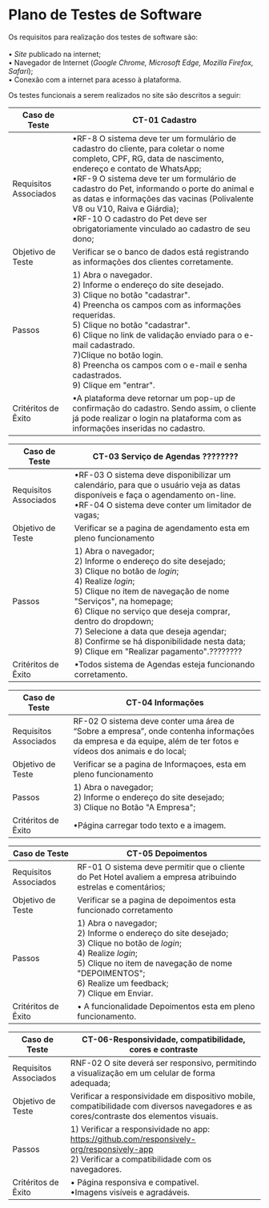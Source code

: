 # Plano de Testes de Software

Os requisitos para realização dos testes de software são:
<br><br>
 •	_Site_ publicado na internet;<br/>
 •	Navegador de Internet (_Google Chrome, Microsoft Edge, Mozilla Firefox, Safari_);<br/>
 •	Conexão com a internet para acesso à plataforma.<br/>

Os testes funcionais a serem realizados no site são descritos a seguir:
 

| **Caso de Teste** | **CT-01 Cadastro**|
|---|---|
| Requisitos Associados|•RF-8 O sistema deve ter um formulário de cadastro do cliente, para coletar o nome completo, CPF, RG, data de nascimento, endereço e contato de WhatsApp;<br> •RF-9 O sistema deve ter um formulário de cadastro do Pet, informando o porte do animal e as datas e informações das vacinas (Polivalente V8 ou V10, Raiva e Giárdia);<br> •RF-10 O cadastro do Pet deve ser obrigatoriamente vinculado ao cadastro de seu dono; |
|Objetivo de Teste | Verificar se o banco de dados está registrando as informações dos clientes corretamente.|
| Passos |1) Abra o navegador.<br/> 2) Informe o endereço do site desejado. <br/> 3) Clique no botão "cadastrar". <br/> 4) Preencha os campos com as informações requeridas.<br/> 5) Clique no botão "cadastrar".<br/> 6) Clique no link de validação enviado para o e-mail cadastrado. <br/> 7)Clique no botão login.<br/> 8) Preencha os campos com o e-mail e senha cadastrados. <br/> 9) Clique em "entrar".|
|Critéritos de Êxito| •A plataforma deve retornar um pop-up de confirmação do cadastro. Sendo assim, o cliente já pode realizar o login na plataforma com as informações inseridas no cadastro. |


| **Caso de Teste** | **CT-03 Serviço de Agendas** ????????|
|---|---|
| Requisitos Associados |•RF-03 O sistema deve disponibilizar um calendário, para que o usuário veja as datas disponíveis e faça o agendamento on-line.<br> •RF-04 O sistema deve conter um limitador de vagas;  |
|Objetivo de Teste | Verificar se a pagina de agendamento esta em pleno funcionamento |
| Passos |  1) Abra o navegador;<br/> 2) Informe o endereço do site desejado; <br/> 3) Clique no botão de _login_;  <br/> 4) Realize _login_;<br/> 5) Clique no item de navegação de nome "Serviços", na homepage; <br/> 6) Clique no serviço que deseja comprar, dentro do dropdown; <br/> 7) Selecione a data que deseja agendar; <br/> 8) Confirme se há disponibilidade nesta data; <br/> 9) Clique em "Realizar pagamento".???????? |
|Critéritos de Êxito| •Todos sistema de Agendas esteja funcionando corretamento.|


|**Caso de Teste** | **CT-04 Informações**|
|---|---|
| Requisitos Associados |RF-02 O sistema deve conter uma área de “Sobre a empresa”, onde contenha informações da empresa e da equipe, além de ter fotos e vídeos dos animais e do local; |
|Objetivo de Teste | Verificar se a pagina de Informaçoes, esta em pleno funcionamento |
| Passos | 1) Abra o navegador;<br/> 2) Informe o endereço do site desejado; <br/> 3) Clique no Botão "A Empresa"; |
|Critéritos de Êxito| •Página carregar todo texto e a imagem. |




 |**Caso de Teste** | **CT-05 Depoimentos**|
|---|---|
| Requisitos Associados | RF-01 O sistema deve permitir que o cliente do Pet Hotel avaliem a empresa atribuindo estrelas e comentários;|
|Objetivo de Teste | Verificar se a pagina de depoimentos esta funcionado corretamento |
| Passos |  1) Abra o navegador;<br/> 2) Informe o endereço do site desejado; <br/> 3) Clique no botão de _login_;  <br/> 4) Realize _login_;<br/> 5) Clique no item de navegação de nome "DEPOIMENTOS";<br/> 6) Realize um feedback;<br/> 7) Clique em Enviar.|
|Critéritos de Êxito| • A funcionalidade Depoimentos esta em pleno funcionamento.|



 |**Caso de Teste** | **CT-06-Responsividade, compatibilidade, cores e contraste**|
|---|---|
| Requisitos Associados |RNF-02 O site deverá ser responsivo, permitindo a visualização em um celular de forma adequada; 
|Objetivo de Teste | Verificar a responsividade em dispositivo mobile, compatibilidade com diversos navegadores e as cores/contraste dos elementos visuais. |
| Passos |  1) Verificar a responsividade no app: https://github.com/responsively-org/responsively-app<br> 2) Verificar a compatibilidade com os navegadores. |
|Critéritos de Êxito| •	Página responsiva e compativel. <br> •Imagens visíveis e agradáveis.|



 
